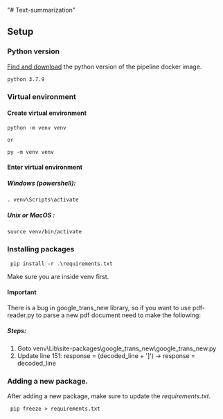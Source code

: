 "# Text-summarization" 
## Setup 

### Python version
[Find and download](https://www.python.org/downloads/) the python version of the pipeline docker image.  

    python 3.7.9

### Virtual environment
#### Create virtual environment

    python -m venv venv

    or

    py -m venv venv


#### Enter virtual environment

##### Windows (powershell): 

    . venv\Scripts\activate

##### Unix or MacOS : 

    source venv/bin/activate

### Installing packages

     pip install -r .\requirements.txt 

  Make sure you are inside venv first.

  #### Important

  There is a bug in google_trans_new library, so if you want to use pdf-reader.py to parse a new pdf document need to make the following:
  ##### Steps:
  
  1. Goto venv\Lib\site-packages\google_trans_new\google_trans_new.py
  2. Update line 151:
        response = (decoded_line + ']') -> response = decoded_line

### Adding a new package.
After adding a new package, make sure to update the *requirements.txt*.

     pip freeze > requirements.txt 